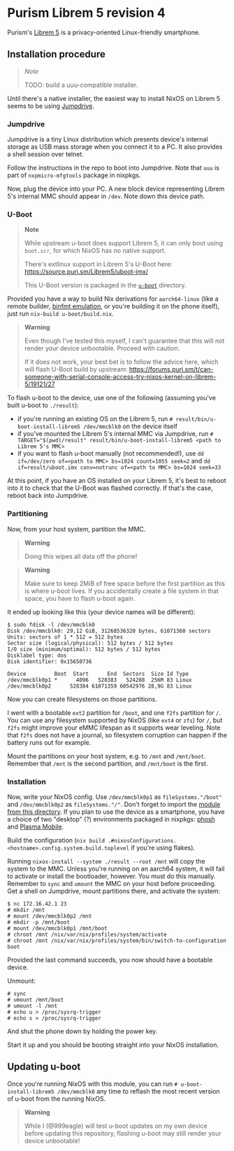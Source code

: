 # Purism Librem 5 revision 4

Purism's [Librem 5] is a privacy-oriented Linux-friendly smartphone.

[Librem 5]: https://puri.sm/products/librem-5/

## Installation procedure

> *Note*
>
> TODO: build a uuu-compatible installer.

Until there's a native installer, the easiest way to install NixOS on Librem 5 seems to be using [Jumpdrive].

[Jumpdrive]: https://github.com/dreemurrs-embedded/Jumpdrive

### Jumpdrive

Jumpdrive is a tiny Linux distribution which presents device's internal storage as USB mass storage when you connect it to a PC.
It also provides a shell session over telnet.

Follow the instructions in the repo to boot into Jumpdrive.
Note that `uuu` is part of `nxpmicro-mfgtools` package in nixpkgs.

Now, plug the device into your PC. A new block device representing Librem 5's internal MMC should appear in `/dev`.
Note down this device path.

### U-Boot

> **Note**
>
> While upstream u-boot does support Librem 5, it can only boot using `boot.scr`, for which NixOS has no native support.
>
> There's extlinux support in Librem 5's U-Boot here: https://source.puri.sm/Librem5/uboot-imx/
>
> This U-Boot version is packaged in the [`u-boot`] directory.


[`u-boot`]: ./u-boot

Provided you have a way to build Nix derivations for `aarch64-linux` (like a remote builder, [binfmt emulation], or you're building it on the phone itself), just run `nix-build u-boot/build.nix`.

[binfmt emulation]: https://search.nixos.org/options?channel=22.11&show=boot.binfmt.emulatedSystems&from=0&size=50&sort=relevance&type=packages&query=binfmt

> **Warning**
>
> Even though I've tested this myself, I can't guarantee that this will not render your device unbootable.
> Proceed with caution.
>
> If it does not work, your best bet is to follow the advice here, which will flash U-Boot build by upstream: https://forums.puri.sm/t/can-someone-with-serial-console-access-try-nixos-kernel-on-librem-5/19121/27

To flash u-boot to the device, use one of the following (assuming you've built u-boot to `./result`):

- if you're running an existing OS on the Librem 5, run `# result/bin/u-boot-install-librem5 /dev/mmcblk0` on the device itself
- if you've mounted the Librem 5's internal MMC via Jumpdrive, run `# TARGET="$(pwd)/result" result/bin/u-boot-install-librem5 <path to Librem 5's MMC>`
- if you want to flash u-boot manually (not recommended!), use `dd if=/dev/zero of=<path to MMC> bs=1024 count=1055 seek=2` and `dd if=result/uboot.imx conv=notrunc of=<path to MMC> bs=1024 seek=33`

At this point, if you have an OS installed on your Librem 5, it's best to reboot into it to check that the U-Boot was flashed correctly.
If that's the case, reboot back into Jumpdrive.

### Partitioning

Now, from your host system, partition the MMC.

> **Warning**
>
> Doing this wipes all data off the phone!

> **Warning**
>
> Make sure to keep 2MiB of free space before the first partition as this is where u-boot lives.
> If you accidentally create a file system in that space, you have to flash u-boot again.

It ended up looking like this (your device names will be different):

```console
$ sudo fdisk -l /dev/mmcblk0
Disk /dev/mmcblk0: 29,12 GiB, 31268536320 bytes, 61071360 sectors
Units: sectors of 1 * 512 = 512 bytes
Sector size (logical/physical): 512 bytes / 512 bytes
I/O size (minimum/optimal): 512 bytes / 512 bytes
Disklabel type: dos
Disk identifier: 0x15650736

Device         Boot  Start      End  Sectors  Size Id Type
/dev/mmcblk0p1 *      4096   528383   524288  256M 83 Linux
/dev/mmcblk0p2      528384 61071359 60542976 28,9G 83 Linux
```

Now you can create filesystems on those partitions.

I went with a bootable `ext2` partition for `/boot`, and one `f2fs` partition for `/`. You can use any filesystem supported by NixOS (like `ext4` or `zfs`) for `/`, but `f2fs` might improve your eMMC lifespan as it supports wear leveling. Note that `f2fs` does not have a journal, so filesystem corruption can happen if the battery runs out for example.

Mount the partitions on your host system, e.g. to `/mnt` and `/mnt/boot`.
Remember that `/mnt` is the second partition, and `/mnt/boot` is the first.

### Installation

Now, write your NixOS config.
Use `/dev/mmcblk0p1` as `fileSystems."/boot"` and `/dev/mmcblk0p2` as `fileSystems."/"`.
Don't forget to import the [module from this directory](./default.nix).
If you plan to use the device as a smartphone, you have a choice of two "desktop" (?) environments packaged in nixpkgs: [phosh] and [Plasma Mobile].

[phosh]: https://search.nixos.org/options?channel=22.11&show=services.xserver.desktopManager.phosh.enable&from=0&size=50&sort=relevance&type=packages&query=phosh
[Plasma Mobile]: https://search.nixos.org/options?channel=22.11&show=services.xserver.desktopManager.plasma5.mobile.enable&from=0&size=50&sort=relevance&type=packages

Build the configuration (`nix build .#nixosConfigurations.<hostname>.config.system.build.toplevel` if you're using flakes).

Running `nixos-install --system ./result --root /mnt` will copy the system to the MMC.
Unless you're running on an aarch64 system, it will fail to activate or install the bootloader, however.
You must do this manually. Remember to `sync` and `umount` the MMC on your host before proceeding.
Get a shell on Jumpdrive, mount partitions there, and activate the system:

```console
$ nc 172.16.42.1 23
# mkdir /mnt
# mount /dev/mmcblk0p2 /mnt
# mkdir -p /mnt/boot
# mount /dev/mmcblk0p1 /mnt/boot
# chroot /mnt /nix/var/nix/profiles/system/activate
# chroot /mnt /nix/var/nix/profiles/system/bin/switch-to-configuration boot
```

Provided the last command succeeds, you now should have a bootable device.

Unmount:

```console
# sync
# umount /mnt/boot
# umount -l /mnt
# echo u > /proc/sysrq-trigger
# echo s > /proc/sysrq-trigger
```

And shut the phone down by holding the power key.

Start it up and you should be booting straight into your NixOS installation.

## Updating u-boot

Once you're running NixOS with this module, you can run `# u-boot-install-librem5 /dev/mmcblk0` any time to reflash the most recent version of u-boot from the running NixOS.

> **Warning**
>
> While I (@999eagle) will test u-boot updates on my own device before updating this repository, flashing u-boot may still render your device unbootable!
